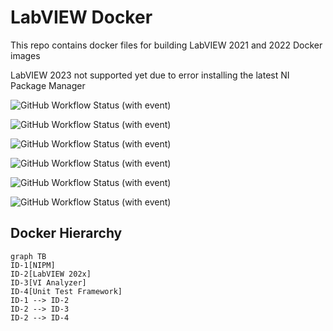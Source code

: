 # LabVIEW Docker

This repo contains docker files for building LabVIEW 2021 and 2022 Docker images

LabVIEW 2023 not supported yet due to error installing the latest NI Package Manager

![GitHub Workflow Status (with event)](https://img.shields.io/github/actions/workflow/status/danyallard/labview-docker/docker-image-full.yml?logo=Docker&label=Full%20Docker%20Image%20Layers)


![GitHub Workflow Status (with event)](https://img.shields.io/github/actions/workflow/status/danyallard/labview-docker/docker-image-full.yml?logo=Docker&label=Full%20Docker%20Image%20Layers)

![GitHub Workflow Status (with event)](https://img.shields.io/github/actions/workflow/status/danyallard/labview-docker/docker-image-nipm.yml?logo=Docker&label=NIPM%20Docker%20Image)

![GitHub Workflow Status (with event)](https://img.shields.io/github/actions/workflow/status/danyallard/labview-docker/docker-image-labview.yml?logo=Docker&label=LabVIEW%20Docker%20Image)

![GitHub Workflow Status (with event)](https://img.shields.io/github/actions/workflow/status/danyallard/labview-docker/docker-image-vian.yml?logo=Docker&label=VI%20Analyzer%20Docker%20Image)

![GitHub Workflow Status (with event)](https://img.shields.io/github/actions/workflow/status/danyallard/labview-docker/docker-image-utf.yml?logo=Docker&label=UTF%20Docker%20Image)

## Docker Hierarchy

```mermaid
graph TB
ID-1[NIPM]
ID-2[LabVIEW 202x]
ID-3[VI Analyzer]
ID-4[Unit Test Framework]
ID-1 --> ID-2
ID-2 --> ID-3
ID-2 --> ID-4
```

